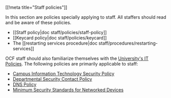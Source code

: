 [[!meta title="Staff policies"]]

In this section are policies specially applying to staff. All staffers should
read and be aware of these policies.

- [[Staff policy|doc staff/policies/staff-policy]]
- [[Keycard policy|doc staff/policies/keycard]]
- The [[restarting services procedure|doc staff/procedures/restarting-services]]

OCF staff should also familiarize themselves with the
[University's IT Policies](https://security.berkeley.edu/policy/policy-catalog).
The following policies are primarily applicable to staff:

- [Campus Information Technology Security Policy](https://security.berkeley.edu/campus-information-technology-security-policy)
- [Departmental Security Contact Policy](https://security.berkeley.edu/departmental-security-contact-policy)
- [DNS Policy](https://security.berkeley.edu/domain-name-system-dns-service-policy)
- [Minimum Security Standards for Networked Devices](https://security.berkeley.edu/minimum-security-standards-networked-devices)
